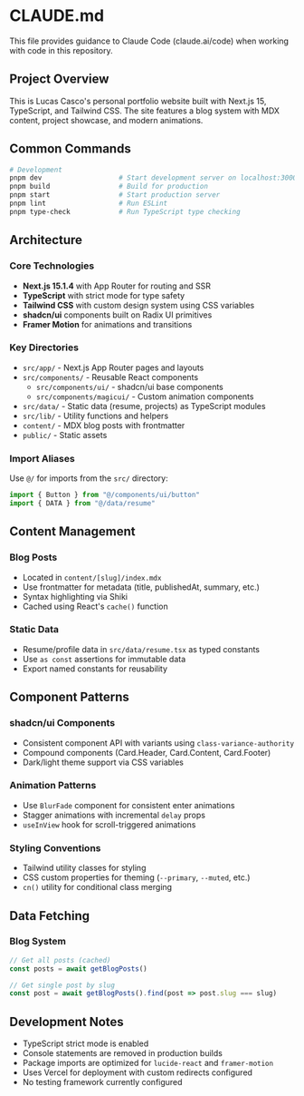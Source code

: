 # CLAUDE.md

This file provides guidance to Claude Code (claude.ai/code) when working with code in this repository.

## Project Overview

This is Lucas Casco's personal portfolio website built with Next.js 15, TypeScript, and Tailwind CSS. The site features a blog system with MDX content, project showcase, and modern animations.

## Common Commands

```bash
# Development
pnpm dev                   # Start development server on localhost:3000
pnpm build                 # Build for production
pnpm start                 # Start production server
pnpm lint                  # Run ESLint
pnpm type-check            # Run TypeScript type checking
```

## Architecture

### Core Technologies
- **Next.js 15.1.4** with App Router for routing and SSR
- **TypeScript** with strict mode for type safety
- **Tailwind CSS** with custom design system using CSS variables
- **shadcn/ui** components built on Radix UI primitives
- **Framer Motion** for animations and transitions

### Key Directories
- `src/app/` - Next.js App Router pages and layouts
- `src/components/` - Reusable React components
  - `src/components/ui/` - shadcn/ui base components
  - `src/components/magicui/` - Custom animation components
- `src/data/` - Static data (resume, projects) as TypeScript modules
- `src/lib/` - Utility functions and helpers
- `content/` - MDX blog posts with frontmatter
- `public/` - Static assets

### Import Aliases
Use `@/` for imports from the `src/` directory:
```typescript
import { Button } from "@/components/ui/button"
import { DATA } from "@/data/resume"
```

## Content Management

### Blog Posts
- Located in `content/[slug]/index.mdx`
- Use frontmatter for metadata (title, publishedAt, summary, etc.)
- Syntax highlighting via Shiki
- Cached using React's `cache()` function

### Static Data
- Resume/profile data in `src/data/resume.tsx` as typed constants
- Use `as const` assertions for immutable data
- Export named constants for reusability

## Component Patterns

### shadcn/ui Components
- Consistent component API with variants using `class-variance-authority`
- Compound components (Card.Header, Card.Content, Card.Footer)
- Dark/light theme support via CSS variables

### Animation Patterns
- Use `BlurFade` component for consistent enter animations
- Stagger animations with incremental `delay` props
- `useInView` hook for scroll-triggered animations

### Styling Conventions
- Tailwind utility classes for styling
- CSS custom properties for theming (`--primary`, `--muted`, etc.)
- `cn()` utility for conditional class merging

## Data Fetching

### Blog System
```typescript
// Get all posts (cached)
const posts = await getBlogPosts()

// Get single post by slug
const post = await getBlogPosts().find(post => post.slug === slug)
```

## Development Notes

- TypeScript strict mode is enabled
- Console statements are removed in production builds
- Package imports are optimized for `lucide-react` and `framer-motion`
- Uses Vercel for deployment with custom redirects configured
- No testing framework currently configured